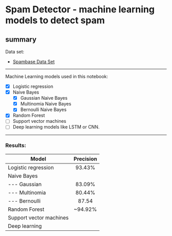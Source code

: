 # Spam Detector - machine learning models to detect spam 
## summary

Data set: 

- [Spambase Data Set](https://archive.ics.uci.edu/ml/datasets/spambase)

---

Machine Learning models used in this notebook: 
- [x] Logistic regression
- [x] Naive Bayes
    - [x] Gaussian Naive Bayes
    - [x] Multinomia Naive Bayes
    - [x] Bernoulli Naive Bayes
- [x] Random Forest
- [ ] Support vector machines
- [ ] Deep learning models like LSTM or CNN.

--- 
### Results:

| Model | Precision |
|-------|:-----------:|
| Logistic regression | 93.43% |
| Naive Bayes| |
| --- Gaussian | 83.09% |
| --- Multinomia | 80.44%| 
| --- Bernoulli | 87.54 |
| Random Forest | ~94.92% |
| Support vector machines| |
| Deep learning| |
